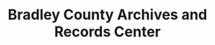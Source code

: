---
layout: repo
title: "Bradley County Archives and Records Center"
id: 6098
permalink: repos/6098/
---